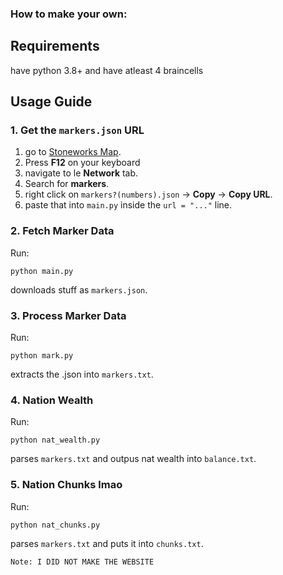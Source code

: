 ### How to make your own:
## Requirements

have python 3.8+ and
have atleast 4 braincells 

## Usage Guide

### 1. Get the `markers.json` URL

1. go to [Stoneworks Map](https://map.stoneworks.gg/abex1/).
2. Press **F12** on your keyboard
3. navigate to le **Network** tab.
4. Search for **markers**.
5. right click on `markers?(numbers).json` → **Copy** → **Copy URL**.
6. paste that into `main.py` inside the `url = "..."` line.

### 2. Fetch Marker Data

Run:

```
python main.py
```

downloads stuff as `markers.json`.

### 3. Process Marker Data

Run:

```
python mark.py
```
extracts the .json into `markers.txt`.

### 4. Nation Wealth

Run:

```
python nat_wealth.py
```

parses `markers.txt` and outpus nat wealth into `balance.txt`.

### 5. Nation Chunks lmao

Run:

```
python nat_chunks.py
```

parses `markers.txt` and puts it into `chunks.txt`.

```
Note: I DID NOT MAKE THE WEBSITE
```

